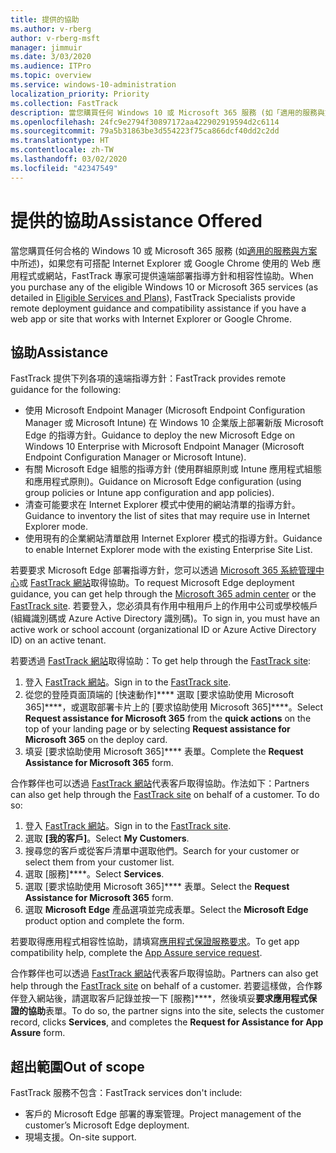 ```yaml
---
title: 提供的協助
ms.author: v-rberg
author: v-rberg-msft
manager: jimmuir
ms.date: 3/03/2020
ms.audience: ITPro
ms.topic: overview
ms.service: windows-10-administration
localization_priority: Priority
ms.collection: FastTrack
description: 當您購買任何 Windows 10 或 Microsoft 365 服務 (如「適用的服務與方案」中所述)，如果您有可搭配 Internet Explorer 或 Google Chrome 使用的 Web 應用程式或網站，FastTrack 專家可提供遠端部署指導方針和相容性協助。
ms.openlocfilehash: 24fc9e2794f30897172aa422902919594d2c6114
ms.sourcegitcommit: 79a5b31863be3d554223f75ca866dcf40dd2c2dd
ms.translationtype: HT
ms.contentlocale: zh-TW
ms.lasthandoff: 03/02/2020
ms.locfileid: "42347549"
---
```

# <a name="assistance-offered"></a><span data-ttu-id="d9b87-103">提供的協助</span><span class="sxs-lookup"><span data-stu-id="d9b87-103">Assistance Offered</span></span>

<span data-ttu-id="d9b87-104">當您購買任何合格的 Windows 10 或 Microsoft 365 服務 (如[適用的服務與方案](M365-eligible-services-and-plans.md)中所述)，如果您有可搭配 Internet Explorer 或 Google Chrome 使用的 Web 應用程式或網站，FastTrack 專家可提供遠端部署指導方針和相容性協助。</span><span class="sxs-lookup"><span data-stu-id="d9b87-104">When you purchase any of the eligible Windows 10 or Microsoft 365 services (as detailed in [Eligible Services and Plans](M365-eligible-services-and-plans.md)), FastTrack Specialists provide remote deployment guidance and compatibility assistance if you have a web app or site that works with Internet Explorer or Google Chrome.</span></span> 

## <a name="assistance"></a><span data-ttu-id="d9b87-105">協助</span><span class="sxs-lookup"><span data-stu-id="d9b87-105">Assistance</span></span>

<span data-ttu-id="d9b87-106">FastTrack 提供下列各項的遠端指導方針：</span><span class="sxs-lookup"><span data-stu-id="d9b87-106">FastTrack provides remote guidance for the following:</span></span>
- <span data-ttu-id="d9b87-107">使用 Microsoft Endpoint Manager (Microsoft Endpoint Configuration Manager 或 Microsoft Intune) 在 Windows 10 企業版上部署新版 Microsoft Edge 的指導方針。</span><span class="sxs-lookup"><span data-stu-id="d9b87-107">Guidance to deploy the new Microsoft Edge on Windows 10 Enterprise with Microsoft Endpoint Manager (Microsoft Endpoint Configuration Manager or Microsoft Intune).</span></span>
- <span data-ttu-id="d9b87-108">有關 Microsoft Edge 組態的指導方針 (使用群組原則或 Intune 應用程式組態和應用程式原則)。</span><span class="sxs-lookup"><span data-stu-id="d9b87-108">Guidance on Microsoft Edge configuration (using group policies or Intune app configuration and app policies).</span></span>
- <span data-ttu-id="d9b87-109">清查可能要求在 Internet Explorer 模式中使用的網站清單的指導方針。</span><span class="sxs-lookup"><span data-stu-id="d9b87-109">Guidance to inventory the list of sites that may require use in Internet Explorer mode.</span></span>
- <span data-ttu-id="d9b87-110">使用現有的企業網站清單啟用 Internet Explorer 模式的指導方針。</span><span class="sxs-lookup"><span data-stu-id="d9b87-110">Guidance to enable Internet Explorer mode with the existing Enterprise Site List.</span></span>

<span data-ttu-id="d9b87-111">若要要求 Microsoft Edge 部署指導方針，您可以透過 [Microsoft 365 系統管理中心](https://go.microsoft.com/fwlink/?linkid=2032704)或 [FastTrack 網站](https://go.microsoft.com/fwlink/?linkid=780698)取得協助。</span><span class="sxs-lookup"><span data-stu-id="d9b87-111">To request Microsoft Edge deployment guidance, you can get help through the [Microsoft 365 admin center](https://go.microsoft.com/fwlink/?linkid=2032704) or the [FastTrack site](https://go.microsoft.com/fwlink/?linkid=780698).</span></span> <span data-ttu-id="d9b87-112">若要登入，您必須具有作用中租用戶上的作用中公司或學校帳戶 (組織識別碼或 Azure Active Directory 識別碼)。</span><span class="sxs-lookup"><span data-stu-id="d9b87-112">To sign in, you must have an active work or school account (organizational ID or Azure Active Directory ID) on an active tenant.</span></span> 

<span data-ttu-id="d9b87-113">若要透過 [FastTrack 網站](https://go.microsoft.com/fwlink/?linkid=780698)取得協助：</span><span class="sxs-lookup"><span data-stu-id="d9b87-113">To get help through the [FastTrack site](https://go.microsoft.com/fwlink/?linkid=780698):</span></span> 
1.  <span data-ttu-id="d9b87-114">登入 [FastTrack 網站](https://go.microsoft.com/fwlink/?linkid=780698)。</span><span class="sxs-lookup"><span data-stu-id="d9b87-114">Sign in to the [FastTrack site](https://go.microsoft.com/fwlink/?linkid=780698).</span></span> 
2.  <span data-ttu-id="d9b87-115">從您的登陸頁面頂端的 [快速動作]\*\*\*\* 選取 [要求協助使用 Microsoft 365]\*\*\*\*，或選取部署卡片上的 [要求協助使用 Microsoft 365]\*\*\*\*。</span><span class="sxs-lookup"><span data-stu-id="d9b87-115">Select **Request assistance for Microsoft 365** from the **quick actions** on the top of your landing page or by selecting **Request assistance for Microsoft 365** on the deploy card.</span></span>
3.  <span data-ttu-id="d9b87-116">填妥 [要求協助使用 Microsoft 365]\*\*\*\* 表單。</span><span class="sxs-lookup"><span data-stu-id="d9b87-116">Complete the **Request Assistance for Microsoft 365** form.</span></span>
  
<span data-ttu-id="d9b87-p102">合作夥伴也可以透過 [FastTrack 網站](https://go.microsoft.com/fwlink/?linkid=780698)代表客戶取得協助。作法如下：</span><span class="sxs-lookup"><span data-stu-id="d9b87-p102">Partners can also get help through the [FastTrack site](https://go.microsoft.com/fwlink/?linkid=780698) on behalf of a customer. To do so:</span></span>
1.  <span data-ttu-id="d9b87-119">登入 [FastTrack 網站](https://go.microsoft.com/fwlink/?linkid=780698)。</span><span class="sxs-lookup"><span data-stu-id="d9b87-119">Sign in to the [FastTrack site](https://go.microsoft.com/fwlink/?linkid=780698).</span></span> 
2.  <span data-ttu-id="d9b87-120">選取 **[我的客戶]**。</span><span class="sxs-lookup"><span data-stu-id="d9b87-120">Select **My Customers**.</span></span>
3.  <span data-ttu-id="d9b87-121">搜尋您的客戶或從客戶清單中選取他們。</span><span class="sxs-lookup"><span data-stu-id="d9b87-121">Search for your customer or select them from your customer list.</span></span>
4.  <span data-ttu-id="d9b87-122">選取 [服務]\*\*\*\*。</span><span class="sxs-lookup"><span data-stu-id="d9b87-122">Select **Services**.</span></span>
5.  <span data-ttu-id="d9b87-123">選取 [要求協助使用 Microsoft 365]\*\*\*\* 表單。</span><span class="sxs-lookup"><span data-stu-id="d9b87-123">Select the **Request Assistance for Microsoft 365** form.</span></span>
6.  <span data-ttu-id="d9b87-124">選取 **Microsoft Edge** 產品選項並完成表單。</span><span class="sxs-lookup"><span data-stu-id="d9b87-124">Select the **Microsoft Edge** product option and complete the form.</span></span>
 
<span data-ttu-id="d9b87-125">若要取得應用程式相容性協助，請填寫[應用程式保證服務要求](https://go.microsoft.com/fwlink/?linkid=2022721)。</span><span class="sxs-lookup"><span data-stu-id="d9b87-125">To get app compatibility help, complete the [App Assure service request](https://go.microsoft.com/fwlink/?linkid=2022721).</span></span>

<span data-ttu-id="d9b87-126">合作夥伴也可以透過 [FastTrack 網站](https://go.microsoft.com/fwlink/?linkid=780698)代表客戶取得協助。</span><span class="sxs-lookup"><span data-stu-id="d9b87-126">Partners can also get help through the [FastTrack site](https://go.microsoft.com/fwlink/?linkid=780698) on behalf of a customer.</span></span> <span data-ttu-id="d9b87-127">若要這樣做，合作夥伴登入網站後，請選取客戶記錄並按一下 [服務]\*\*\*\*，然後填妥**要求應用程式保證的協助**表單。</span><span class="sxs-lookup"><span data-stu-id="d9b87-127">To do so, the partner signs into the site, selects the customer record, clicks **Services**, and completes the **Request for Assistance for App Assure** form.</span></span>

## <a name="out-of-scope"></a><span data-ttu-id="d9b87-128">超出範圍</span><span class="sxs-lookup"><span data-stu-id="d9b87-128">Out of scope</span></span>

<span data-ttu-id="d9b87-129">FastTrack 服務不包含：</span><span class="sxs-lookup"><span data-stu-id="d9b87-129">FastTrack services don't include:</span></span>
- <span data-ttu-id="d9b87-130">客戶的 Microsoft Edge 部署的專案管理。</span><span class="sxs-lookup"><span data-stu-id="d9b87-130">Project management of the customer’s Microsoft Edge deployment.</span></span>
- <span data-ttu-id="d9b87-131">現場支援。</span><span class="sxs-lookup"><span data-stu-id="d9b87-131">On-site support.</span></span>